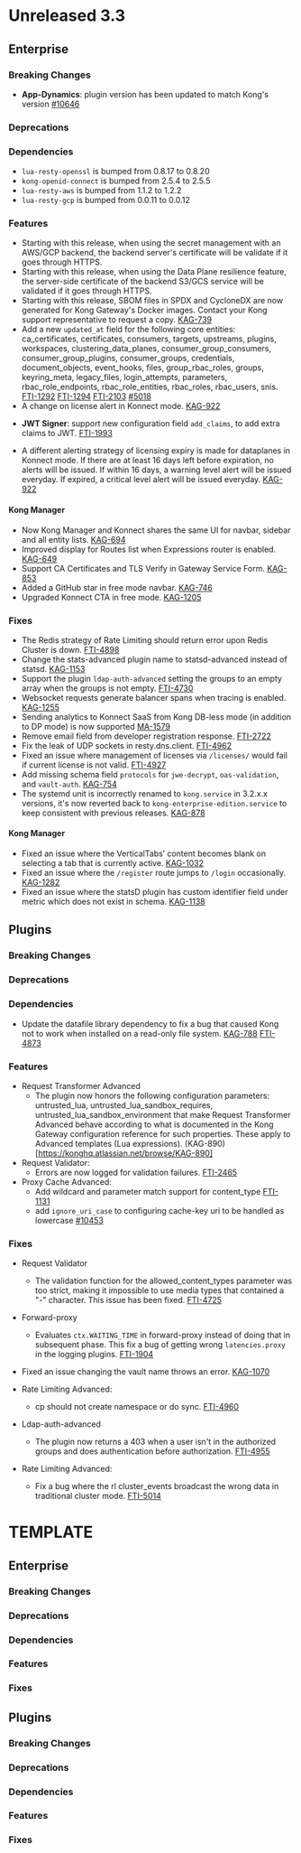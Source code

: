 # Unreleased 3.3

## Enterprise

### Breaking Changes

- **App-Dynamics**: plugin version has been updated to match Kong's version
  [#10646](https://github.com/Kong/kong-ee/pull/5038)

### Deprecations

### Dependencies

* `lua-resty-openssl` is bumped from 0.8.17 to 0.8.20
* `kong-openid-connect` is bumped from 2.5.4 to 2.5.5
* `lua-resty-aws` is bumped from 1.1.2 to 1.2.2
* `lua-resty-gcp` is bumped from 0.0.11 to 0.0.12

### Features

- Starting with this release, when using the secret management with an AWS/GCP backend, the backend server's certificate will be validate if it goes through HTTPS.
- Starting with this release, when using the Data Plane resilience feature, the server-side certificate of the backend S3/GCS service will be validated if it goes through HTTPS.
- Starting with this release, SBOM files in SPDX and CycloneDX are now generated
for Kong Gateway's Docker images. Contact your Kong support representative to request
a copy. [KAG-739](https://konghq.atlassian.net/browse/KAG-739)
- Add a new `updated_at` field for the following core entities: ca_certificates, certificates, consumers, targets, upstreams, plugins, workspaces, clustering_data_planes, consumer_group_consumers, consumer_group_plugins, consumer_groups, credentials, document_objects, event_hooks, files, group_rbac_roles, groups, keyring_meta, legacy_files, login_attempts, parameters, rbac_role_endpoints, rbac_role_entities, rbac_roles, rbac_users, snis.
  [FTI-1292](https://konghq.atlassian.net/browse/FTI-1292)
  [FTI-1294](https://konghq.atlassian.net/browse/FTI-1294)
  [FTI-2103](https://konghq.atlassian.net/browse/FTI-2103)
  [#5018](https://github.com/Kong/kong-ee/pull/5018)
- A change on license alert in Konnect mode. [KAG-922](https://konghq.atlassian.net/browse/KAG-922)
* **JWT Signer**: support new configuration field `add_claims`, to add extra claims to JWT. [FTI-1993](https://konghq.atlassian.net/browse/FTI-1993)
- A different alerting strategy of licensing expiry is made for dataplanes in Konnect mode. If there are at least 16 days left before expiration, no alerts will be issued. If within 16 days, a warning level alert will be issued everyday. If expired, a critical level alert will be issued everyday. [KAG-922](https://konghq.atlassian.net/browse/KAG-922)

#### Kong Manager

* Now Kong Manager and Konnect shares the same UI for navbar, sidebar and all entity lists. [KAG-694](https://konghq.atlassian.net/browse/KAG-694)
* Improved display for Routes list when Expressions router is enabled. [KAG-649](https://konghq.atlassian.net/browse/KAG-649)
* Support CA Certificates and TLS Verify in Gateway Service Form. [KAG-853](https://konghq.atlassian.net/browse/KAG-853)
* Added a GitHub star in free mode navbar. [KAG-746](https://konghq.atlassian.net/browse/KAG-746)
* Upgraded Konnect CTA in free mode. [KAG-1205](https://konghq.atlassian.net/browse/KAG-1205)


### Fixes

* The Redis strategy of Rate Limiting should return error upon Redis Cluster is down. [FTI-4898](https://konghq.atlassian.net/browse/FTI-4898)
* Change the stats-advanced plugin name to statsd-advanced instead of statsd. [KAG-1153](https://konghq.atlassian.net/browse/KAG-1153)
* Support the plugin `ldap-auth-advanced` setting the groups to an empty array when the groups is not empty. [FTI-4730](https://konghq.atlassian.net/browse/FTI-4730)
* Websocket requests generate balancer spans when tracing is enabled. [KAG-1255](https://konghq.atlassian.net/browse/KAG-1255)
* Sending analytics to Konnect SaaS from Kong DB-less mode (in addition to DP mode) is now supported [MA-1579](https://konghq.atlassian.net/browse/MA-1579)
* Remove email field from developer registration response. [FTI-2722](https://konghq.atlassian.net/browse/FTI-2722)
* Fix the leak of UDP sockets in resty.dns.client. [FTI-4962](https://konghq.atlassian.net/browse/FTI-4962)
* Fixed an issue where management of licenses via `/licenses/` would fail if current license is not valid.
  [FTI-4927](https://konghq.atlassian.net/browse/FTI-4927)
* Add missing schema field `protocols` for `jwe-decrypt`, `oas-validation`, and `vault-auth`.
  [KAG-754](https://konghq.atlassian.net/browse/KAG-754)
* The systemd unit is incorrectly renamed to `kong.service` in 3.2.x.x versions, it's now reverted back to `kong-enterprise-edition.service` to keep consistent with previous releases. [KAG-878](https://konghq.atlassian.net/browse/KAG-878)

#### Kong Manager

* Fixed an issue where the VerticalTabs’ content becomes blank on selecting a tab that is currently active. [KAG-1032](https://konghq.atlassian.net/browse/KAG-1032)
* Fixed an issue where the `/register` route jumps to `/login` occasionally. [KAG-1282](https://konghq.atlassian.net/browse/KAG-1282)
* Fixed an issue where the statsD plugin has custom identifier field under metric which does not exist in schema. [KAG-1138](https://konghq.atlassian.net/browse/KAG-1138)

## Plugins

### Breaking Changes

### Deprecations

### Dependencies

* Update the datafile library dependency to fix a bug that caused Kong not to work when installed on a read-only file system.
  [KAG-788](https://konghq.atlassian.net/browse/KAG-788) [FTI-4873](https://konghq.atlassian.net/browse/FTI-4873)

### Features

* Request Transformer Advanced
  * The plugin now honors the following configuration parameters: untrusted_lua, untrusted_lua_sandbox_requires, untrusted_lua_sandbox_environment that make Request Transformer Advanced behave according to what is documented in the Kong Gateway configuration reference for such properties. These apply to Advanced templates (Lua expressions). (KAG-890)[https://konghq.atlassian.net/browse/KAG-890]
* Request Validator:
  * Errors are now logged for validation failures. [FTI-2465](https://konghq.atlassian.net/browse/FTI-2465)
* Proxy Cache Advanced:
  * Add wildcard and parameter match support for content_type [FTI-1131](https://konghq.atlassian.net/browse/FTI-1131)
  * add `ignore_uri_case` to configuring cache-key uri to be handled as lowercase [#10453](https://github.com/Kong/kong/pull/10453)

### Fixes

* Request Validator
  * The validation function for the allowed_content_types parameter was too strict, making it impossible to use media types that contained a "-" character.  This issue has been fixed. [FTI-4725](https://konghq.atlassian.net/browse/FTI-4725)

* Forward-proxy
  * Evaluates `ctx.WAITING_TIME` in forward-proxy instead of doing that in subsequent phase. This fix a bug of getting wrong `latencies.proxy` in the logging plugins.
    [FTI-1904](https://konghq.atlassian.net/browse/FTI-1904)

* Fixed an issue changing the vault name throws an error. [KAG-1070](https://konghq.atlassian.net/browse/KAG-1070)

* Rate Limiting Advanced:
  * cp should not create namespace or do sync. [FTI-4960](https://konghq.atlassian.net/browse/FTI-4960)

* Ldap-auth-advanced
  * The plugin now returns a 403 when a user isn't in the authorized groups and does authentication before authorization.
    [FTI-4955](https://github.com/Kong/kong-ee/pull/5098)

* Rate Limiting Advanced:
  * Fix a bug where the rl cluster_events broadcast the wrong data in traditional cluster mode.
    [FTI-5014](https://konghq.atlassian.net/browse/FTI-5014)

# TEMPLATE

## Enterprise

### Breaking Changes

### Deprecations

### Dependencies

### Features

### Fixes

## Plugins

### Breaking Changes

### Deprecations

### Dependencies

### Features

### Fixes
